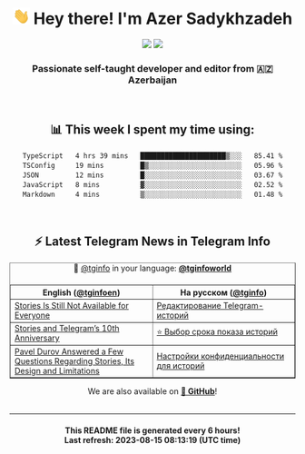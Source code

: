 <div align="center">
	<div>
		<h1>
      <img src="./assets/hi.gif" width="30px"> Hey there! I'm Azer Sadykhzadeh
    </h1>
    <img height="18" src="https://komarev.com/ghpvc/?username=sadykhzadeh&label=Views&color=2081c1&style=flat-square" />
		<a href="https://wakatime.com/Azer"> <img height="18" src="https://wakatime.com/badge/user/f80ae27a-c328-426f-a381-bc84136e2dd6.svg" /> </a>
    <h3>
      Passionate self-taught developer and editor from 🇦🇿 Azerbaijan
    </h3>
  </div>
  <br>

<h2>📊 This week I spent my time using:</h2>

<!--START_SECTION:waka-->

```txt
TypeScript   4 hrs 39 mins   █████████████████████▒░░░   85.41 %
TSConfig     19 mins         █▒░░░░░░░░░░░░░░░░░░░░░░░   05.96 %
JSON         12 mins         █░░░░░░░░░░░░░░░░░░░░░░░░   03.67 %
JavaScript   8 mins          ▓░░░░░░░░░░░░░░░░░░░░░░░░   02.52 %
Markdown     4 mins          ▒░░░░░░░░░░░░░░░░░░░░░░░░   01.48 %
```

<!--END_SECTION:waka-->

<br>

<h2>⚡️ Latest Telegram News in Telegram Info</h2>
  <table border>
		<tr>
			<th width="50%">English (<a href="https://t.me/tginfoen">@tginfoen</a>)</th>
			<th>На русском (<a href="https://t.me/tginfo">@tginfo</a>)</th>
		</tr>
		<caption>🚩 <a href="https://t.me/tginfo">@tginfo</a> in your language: <a href="https://t.me/tginfoworld"><b>@tginfoworld</b></a><caption/>
  <tr><td><a href="https://t.me/tginfoen/1699">Stories Is Still Not Available for Everyone</a></td>
    <td><a href="https://t.me/tginfo/3737">Редактирование Telegram-историй</a></td></tr><tr><td><a href="https://t.me/tginfoen/1698">Stories and Telegram’s 10th Anniversary</a></td>
    <td><a href="https://t.me/tginfo/3736">⭐ Выбор срока показа историй</a></td></tr><tr><td><a href="https://t.me/tginfoen/1694">Pavel Durov Answered a Few Questions Regarding Stories, Its Design and Limitations</a></td>
    <td><a href="https://t.me/tginfo/3735">Настройки конфиденциальности для историй</a></td></tr>
</table>
We are also available on <a href="https://github.com/tginfo"><b>🐙 GitHub</b></a>!
</div>

<br>
<hr>
<h4 align="center">This README file is generated <b>every 6 hours</b>!</br>Last refresh: <b>2023-08-15 08:13:19 (UTC time)</b></h4>
